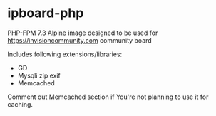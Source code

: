 # ipboard-php
PHP-FPM 7.3 Alpine image designed to be used for https://invisioncommunity.com community board

Includes following extensions/libraries:
- GD
- Mysqli zip exif
- Memcached

Comment out Memcached section if You're not planning to use it for caching.
